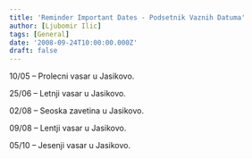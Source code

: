 ```yaml
---
title: 'Reminder Important Dates - Podsetnik Vaznih Datuma'
author: [Ljubomir Ilic]
tags: [General]
date: '2008-09-24T10:00:00.000Z'
draft: false
---
```


10/05 – Prolecni vasar u Jasikovo.

25/06 – Letnji vasar u Jasikovo.

02/08 – Seoska zavetina u Jasikovo.

09/08 – Lentji vasar u Jasikovo.

05/10 – Jesenji vasar u Jasikovo.